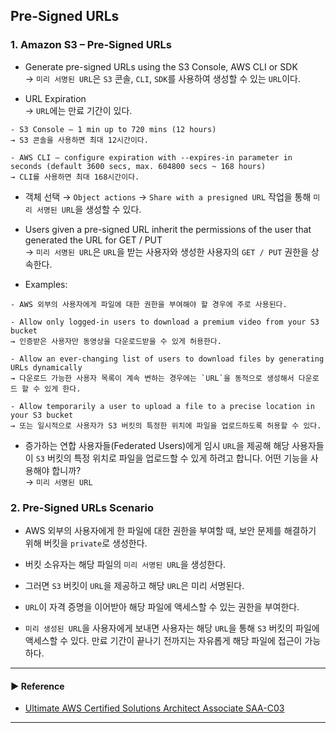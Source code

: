 ## Pre-Signed URLs
### 1. Amazon S3 – Pre-Signed URLs
- Generate pre-signed URLs using the S3 Console, AWS CLI or SDK  
→ `미리 서명된 URL`은 `S3` 콘솔, `CLI`, `SDK`를 사용하여 생성할 수 있는 `URL`이다. 

- URL Expiration  
→ `URL`에는 만료 기간이 있다. 
~~~
- S3 Console – 1 min up to 720 mins (12 hours)
→ S3 콘솔을 사용하면 최대 12시간이다.

- AWS CLI – configure expiration with --expires-in parameter in seconds (default 3600 secs, max. 604800 secs ~ 168 hours)
→ CLI를 사용하면 최대 168시간이다.
~~~

- 객체 선택 → `Object actions` → `Share with a presigned URL` 작업을 통해 `미리 서명된 URL`을 생성할 수 있다.

- Users given a pre-signed URL inherit the permissions of the user that generated the URL for GET / PUT  
→ `미리 서명된 URL`은 `URL`을 받는 사용자와 생성한 사용자의 `GET / PUT` 권한을 상속한다.

- Examples:  
~~~
- AWS 외부의 사용자에게 파일에 대한 권한을 부여해야 할 경우에 주로 사용된다.

- Allow only logged-in users to download a premium video from your S3 bucket
→ 인증받은 사용자만 동영상을 다운로드받을 수 있게 허용한다.

- Allow an ever-changing list of users to download files by generating URLs dynamically
→ 다운로드 가능한 사용자 목록이 계속 변하는 경우에는 `URL`을 동적으로 생성해서 다운로드 할 수 있게 한다.

- Allow temporarily a user to upload a file to a precise location in your S3 bucket
→ 또는 일시적으로 사용자가 S3 버킷의 특정한 위치에 파일을 업로드하도록 허용할 수 있다.
~~~

- 증가하는 연합 사용자들(Federated Users)에게 임시 `URL`을 제공해 해당 사용자들이 `S3` 버킷의 특정 위치로 파일을 업로드할 수 있게 하려고 합니다. 어떤 기능을 사용해야 합니까?  
→ `미리 서명된 URL`

### 2. Pre-Signed URLs Scenario
- AWS 외부의 사용자에게 한 파일에 대한 권한을 부여할 때, 보안 문제를 해결하기 위해 버킷을 `private`로 생성한다.

- 버킷 소유자는 해당 파일의 `미리 서명된 URL`을 생성한다.

- 그러면 `S3` 버킷이 `URL`을 제공하고 해당 `URL`은 미리 서명된다.

- `URL`이 자격 증명을 이어받아 해당 파일에 액세스할 수 있는 권한을 부여한다.

- `미리 생성된 URL`을 사용자에게 보내면 사용자는 해당 `URL`을 통해 `S3` 버킷의 파일에 액세스할 수 있다. 만료 기간이 끝나기 전까지는 자유롭게 해당 파일에 접근이 가능하다.

---
#### ▶ Reference
- [Ultimate AWS Certified Solutions Architect Associate SAA-C03](https://www.udemy.com/course/aws-certified-solutions-architect-associate-saa-c03/)
---
